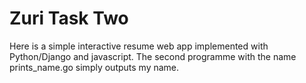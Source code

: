 # Zuri Task Two

Here is a simple interactive resume web app implemented with Python/Django and javascript.
The second programme with the name prints_name.go simply outputs my name.
